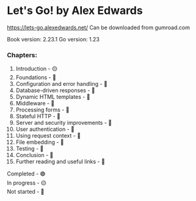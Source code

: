# Let's Go! by Alex Edwards
https://lets-go.alexedwards.net/
Can be downloaded from gumroad.com

Book version: 2.23.1
Go version: 1.23

### Chapters:
01. Introduction                     - 🟡  
02. Foundations                      - 🔴  
03. Configuration and error handling - 🔴  
04. Database-driven responses        - 🔴  
05. Dynamic HTML templates           - 🔴  
06. Middleware                       - 🔴  
07. Processing forms                 - 🔴  
08. Stateful HTTP                    - 🔴  
09. Server and security improvements - 🔴  
10. User authentication              - 🔴  
11. Using request context            - 🔴  
12. File embedding                   - 🔴  
13. Testing                          - 🔴  
14. Conclusion                       - 🔴  
15. Further reading and useful links - 🔴  

Completed   - 🟢  
In progress - 🟡  
Not started - 🔴  
